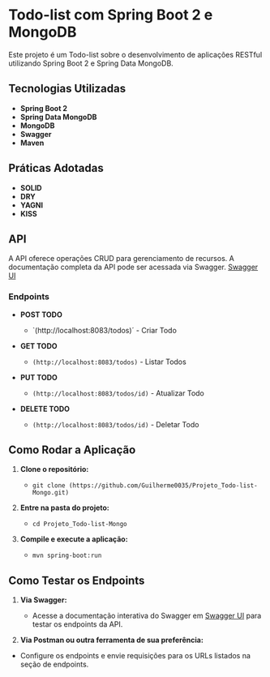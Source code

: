 # Todo-list com Spring Boot 2 e MongoDB

Este projeto é um Todo-list sobre o desenvolvimento de aplicações RESTful utilizando Spring Boot 2 e Spring Data MongoDB.

## Tecnologias Utilizadas

- **Spring Boot 2**
- **Spring Data MongoDB**
- **MongoDB**
- **Swagger**
- **Maven**

## Práticas Adotadas

- **SOLID**
- **DRY**
- **YAGNI**
- **KISS**

## API

A API oferece operações CRUD para gerenciamento de recursos. A documentação completa da API pode ser acessada via Swagger. [Swagger UI](http://localhost:8083/swagger-ui/index.html)

### Endpoints

- **POST TODO**
  - `(http://localhost:8083/todos)´ - Criar Todo

- **GET TODO**
  - `(http://localhost:8083/todos)` - Listar Todos

- **PUT TODO**
  - `(http://localhost:8083/todos/id)` - Atualizar Todo

- **DELETE TODO**
  - `(http://localhost:8083/todos/id)` - Deletar Todo

## Como Rodar a Aplicação

1. **Clone o repositório:**
   - `git clone (https://github.com/Guilherme0035/Projeto_Todo-list-Mongo.git)`

2. **Entre na pasta do projeto:**
   - `cd Projeto_Todo-list-Mongo`

3. **Compile e execute a aplicação:**
   - `mvn spring-boot:run`

## Como Testar os Endpoints

1. **Via Swagger:**
   - Acesse a documentação interativa do Swagger em [Swagger UI](http://localhost:8083/swagger-ui/index.html) para testar os endpoints da API.

  2. **Via Postman ou outra ferramenta de sua preferência:**
- Configure os endpoints e envie requisições para os URLs listados na seção de endpoints.
